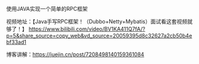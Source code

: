 使用JAVA实现一个简单的RPC框架

视频地址：【Java手写RPC框架！（Dubbo+Netty+Mybatis）面试看这套视频就够了！】 https://www.bilibili.com/video/BV1KA411Q7fA/?p=5&share_source=copy_web&vd_source=20059395d8c32627a2cb50b4ebf33ad1

博客讲解：https://juejin.cn/post/7208498140159361084
